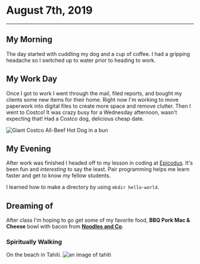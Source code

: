 # August 7th, 2019

----

## My Morning
The day started with cuddling my dog and a cup of coffee. I had a gripping headache so I switched up to water prior to heading to work.

## My Work Day
Once I got to work I went through the mail, filed reports, and bought my clients some new items for their home. Right now I'm working to move paperwork into digital files to create more space and remove clutter. Then I went to Costco! It was crazy busy for a Wednesday afternoon, wasn't expecting that! Had a Costco dog, delicious cheap date.

![Giant Costco All-Beef Hot Dog in a bun](https://www.costcohotdog.com/wp-content/uploads/2017/01/costco-hot-dog-menu-item.png)

## My Evening
After work was finished I headed off to my lesson in coding at [Epicodus](https://epicodus.com). It's been fun and _interesting_ to say the least. Pair programming helps me learn faster and get to know my fellow students.

I learned how to make a directory by using `mkdir hello-world`.

## **Dreaming of**
After class I'm hoping to go get some of my favorite food, **BBQ Pork Mac & Cheese** bowl with bacon from **[Noodles and Co](https://noodles.com)**.

### Spiritually Walking
On the beach in Tahiti.
![an image of tahiti](https://tahititourisme.com/wp-content/uploads/2017/07/tahiti-vacation-packages-400x390.jpg)

